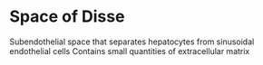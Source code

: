 # Space of Disse
Subendothelial space that separates hepatocytes from sinusoidal endothelial cells
Contains small quantities of extracellular matrix

